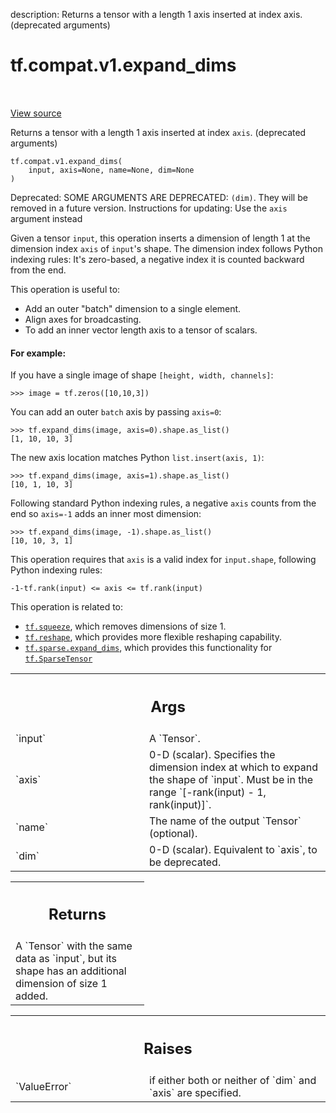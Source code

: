 description: Returns a tensor with a length 1 axis inserted at index axis. (deprecated arguments)

<div itemscope itemtype="http://developers.google.com/ReferenceObject">
<meta itemprop="name" content="tf.compat.v1.expand_dims" />
<meta itemprop="path" content="Stable" />
</div>

# tf.compat.v1.expand_dims

<!-- Insert buttons and diff -->

<table class="tfo-notebook-buttons tfo-api nocontent" align="left">

</table>

<a target="_blank" class="external" href="/code/stable/tensorflow/python/ops/array_ops.py">View source</a>



Returns a tensor with a length 1 axis inserted at index `axis`. (deprecated arguments)

<pre class="devsite-click-to-copy prettyprint lang-py tfo-signature-link">
<code>tf.compat.v1.expand_dims(
    input, axis=None, name=None, dim=None
)
</code></pre>



<!-- Placeholder for "Used in" -->

Deprecated: SOME ARGUMENTS ARE DEPRECATED: `(dim)`. They will be removed in a future version.
Instructions for updating:
Use the `axis` argument instead

Given a tensor `input`, this operation inserts a dimension of length 1 at the
dimension index `axis` of `input`'s shape. The dimension index follows Python
indexing rules: It's zero-based, a negative index it is counted backward
from the end.

This operation is useful to:

* Add an outer "batch" dimension to a single element.
* Align axes for broadcasting.
* To add an inner vector length axis to a tensor of scalars.

#### For example:



If you have a single image of shape `[height, width, channels]`:

```
>>> image = tf.zeros([10,10,3])
```

You can add an outer `batch` axis by passing `axis=0`:

```
>>> tf.expand_dims(image, axis=0).shape.as_list()
[1, 10, 10, 3]
```

The new axis location matches Python `list.insert(axis, 1)`:

```
>>> tf.expand_dims(image, axis=1).shape.as_list()
[10, 1, 10, 3]
```

Following standard Python indexing rules, a negative `axis` counts from the
end so `axis=-1` adds an inner most dimension:

```
>>> tf.expand_dims(image, -1).shape.as_list()
[10, 10, 3, 1]
```

This operation requires that `axis` is a valid index for `input.shape`,
following Python indexing rules:

```
-1-tf.rank(input) <= axis <= tf.rank(input)
```

This operation is related to:

* <a href="../../../tf/squeeze.md"><code>tf.squeeze</code></a>, which removes dimensions of size 1.
* <a href="../../../tf/reshape.md"><code>tf.reshape</code></a>, which provides more flexible reshaping capability.
* <a href="../../../tf/sparse/expand_dims.md"><code>tf.sparse.expand_dims</code></a>, which provides this functionality for
  <a href="../../../tf/sparse/SparseTensor.md"><code>tf.SparseTensor</code></a>

<!-- Tabular view -->
 <table class="responsive fixed orange">
<colgroup><col width="214px"><col></colgroup>
<tr><th colspan="2"><h2 class="add-link">Args</h2></th></tr>

<tr>
<td>
`input`
</td>
<td>
A `Tensor`.
</td>
</tr><tr>
<td>
`axis`
</td>
<td>
0-D (scalar). Specifies the dimension index at which to expand the
shape of `input`. Must be in the range `[-rank(input) - 1, rank(input)]`.
</td>
</tr><tr>
<td>
`name`
</td>
<td>
The name of the output `Tensor` (optional).
</td>
</tr><tr>
<td>
`dim`
</td>
<td>
0-D (scalar). Equivalent to `axis`, to be deprecated.
</td>
</tr>
</table>



<!-- Tabular view -->
 <table class="responsive fixed orange">
<colgroup><col width="214px"><col></colgroup>
<tr><th colspan="2"><h2 class="add-link">Returns</h2></th></tr>
<tr class="alt">
<td colspan="2">
A `Tensor` with the same data as `input`, but its shape has an additional
dimension of size 1 added.
</td>
</tr>

</table>



<!-- Tabular view -->
 <table class="responsive fixed orange">
<colgroup><col width="214px"><col></colgroup>
<tr><th colspan="2"><h2 class="add-link">Raises</h2></th></tr>

<tr>
<td>
`ValueError`
</td>
<td>
if either both or neither of `dim` and `axis` are specified.
</td>
</tr>
</table>


